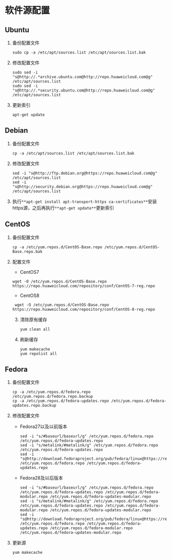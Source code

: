 # 软件源配置

## Ubuntu

1. 备份配置文件

   ```shell
   sudo cp -a /etc/apt/sources.list /etc/apt/sources.list.bak
   ```

2. 修改配置文件

   ```shell
   sudo sed -i "s@http://.*archive.ubuntu.com@http://repo.huaweicloud.com@g" /etc/apt/sources.list
   sudo sed -i "s@http://.*security.ubuntu.com@http://repo.huaweicloud.com@g" /etc/apt/sources.list
   ```

3. 更新索引

   ```shell
   apt-get update
   ```


## Debian

1. 备份配置文件

   ```shell
   cp -a /etc/apt/sources.list /etc/apt/sources.list.bak
   ```

2. 修改配置文件

   ```shell
   sed -i "s@http://ftp.debian.org@https://repo.huaweicloud.com@g" /etc/apt/sources.list
   sed -i "s@http://security.debian.org@https://repo.huaweicloud.com@g" /etc/apt/sources.list
   ```

3. 执行`**apt-get install apt-transport-https ca-certificates**`安装https源，之后再执行`**apt-get update**`更新索引

   

## CentOS

1. 备份配置文件

   ```shell
   cp -a /etc/yum.repos.d/CentOS-Base.repo /etc/yum.repos.d/CentOS-Base.repo.bak
   ```

2. 配置文件

   - CentOS7

   ```shell
   wget -O /etc/yum.repos.d/CentOS-Base.repo https://repo.huaweicloud.com/repository/conf/CentOS-7-reg.repo
   ```

   - CentOS8

   ```shell
    wget -O /etc/yum.repos.d/CentOS-Base.repo https://repo.huaweicloud.com/repository/conf/CentOS-8-reg.repo
   ```

     3. 清除原有缓存

        ```shell
        yum clean all
        ```

     4. 刷新缓存

        ```shell
        yum makecache
        yum repolist all
        ```

## Fedora

1. 备份配置文件

   ```shell
   cp -a /etc/yum.repos.d/fedora.repo /etc/yum.repos.d/fedora.repo.backup
   cp -a /etc/yum.repos.d/fedora-updates.repo /etc/yum.repos.d/fedora-updates.repo.backup
   ```

2. 修改配置文件

   - Fedora27以及以前版本

     ```shell
     sed -i "s/#baseurl/baseurl/g" /etc/yum.repos.d/fedora.repo /etc/yum.repos.d/fedora-updates.repo
     sed -i "s/metalink/#metalink/g" /etc/yum.repos.d/fedora.repo /etc/yum.repos.d/fedora-updates.repo
     sed -i "s@http://download.fedoraproject.org/pub/fedora/linux@https://repo.huaweicloud.com/fedora@g" /etc/yum.repos.d/fedora.repo /etc/yum.repos.d/fedora-updates.repo
     ```

   - Fedora28及以后版本

     ```shell
     sed -i "s/#baseurl/baseurl/g" /etc/yum.repos.d/fedora.repo /etc/yum.repos.d/fedora-updates.repo /etc/yum.repos.d/fedora-modular.repo /etc/yum.repos.d/fedora-updates-modular.repo
     sed -i "s/metalink/#metalink/g" /etc/yum.repos.d/fedora.repo /etc/yum.repos.d/fedora-updates.repo /etc/yum.repos.d/fedora-modular.repo /etc/yum.repos.d/fedora-updates-modular.repo
     sed -i "s@http://download.fedoraproject.org/pub/fedora/linux@https://repo.huaweicloud.com/fedora@g" /etc/yum.repos.d/fedora.repo /etc/yum.repos.d/fedora-updates.repo /etc/yum.repos.d/fedora-modular.repo /etc/yum.repos.d/fedora-updates-modular.repo
     ```

3. 更新源

   ```shell
   yum makecache
   ```

   



